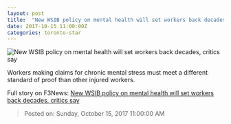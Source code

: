 ```yaml
---
layout: post
title:  "New WSIB policy on mental health will set workers back decades, critics say"
date: 2017-10-15 11:00:00Z
categories: toronto-star
---
```


![New WSIB policy on mental health will set workers back decades, critics say](https://www.thestar.com/content/dam/thestar/news/canada/2017/10/15/new-wsib-policy-on-mental-health-will-set-workers-back-decades-critics-say/karl_crevar.jpg)

Workers making claims for chronic mental stress must meet a different standard of proof than other injured workers.


Full story on F3News: [New WSIB policy on mental health will set workers back decades, critics say](http://www.f3nws.com/n/g4NvH)

> Posted on: Sunday, October 15, 2017 11:00:00 AM
